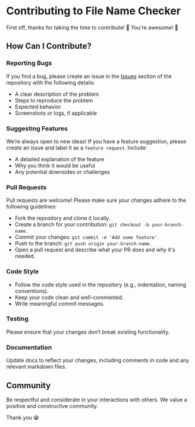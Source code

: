 # Contributing to File Name Checker

First off, thanks for taking the time to contribute! 🎉 You're awesome! 🤩

## How Can I Contribute?

### Reporting Bugs

If you find a bug, please create an issue in the [Issues](https://github.com/JeFawk/FileNameChecker-App-Code/issues) section of the repository with the following details:
- A clear description of the problem
- Steps to reproduce the problem
- Expected behavior
- Screenshots or logs, if applicable

### Suggesting Features

We’re always open to new ideas! If you have a feature suggestion, please create an issue and label it as a `feature request`. Include:
- A detailed explanation of the feature
- Why you think it would be useful
- Any potential downsides or challenges

### Pull Requests

Pull requests are welcome! Please make sure your changes adhere to the following guidelines:

- Fork the repository and clone it locally.
- Create a branch for your contribution: `git checkout -b your-branch-name`.
- Commit your changes: `git commit -m 'Add some feature'`.
- Push to the branch: `git push origin your-branch-name`.
- Open a pull request and describe what your PR does and why it's needed.

### Code Style

- Follow the code style used in the repository (e.g., indentation, naming conventions).
- Keep your code clean and well-commented.
- Write meaningful commit messages.

### Testing

Please ensure that your changes don’t break existing functionality.

### Documentation

Update docs to reflect your changes, including comments in code and any relevant markdown files.

## Community

Be respectful and considerate in your interactions with others. We value a positive and constructive community.

Thank you 😁
